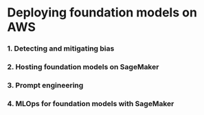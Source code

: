 # Deploying foundation models on AWS

### 1. Detecting and mitigating bias

### 2. Hosting foundation models on SageMaker

### 3. Prompt engineering

### 4. MLOps for foundation models with SageMaker
